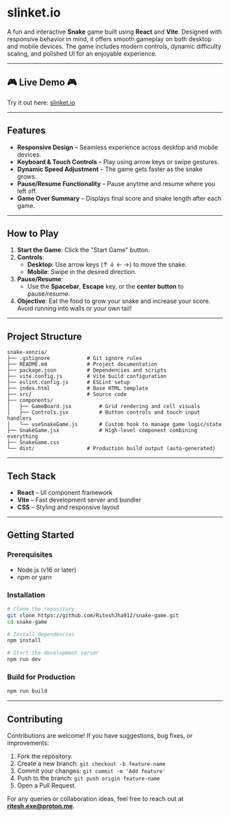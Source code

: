 # slinket.io

A fun and interactive **Snake** game built using **React** and **Vite**. Designed with responsive behavior in mind, it offers smooth gameplay on both desktop and mobile devices. The game includes modern controls, dynamic difficulty scaling, and polished UI for an enjoyable experience.

---

## 🎮 Live Demo 🎮

Try it out here: [slinket.io](https://slinket-io.vercel.app/)


---

##  Features

- **Responsive Design** – Seamless experience across desktop and mobile devices.
- **Keyboard & Touch Controls** – Play using arrow keys or swipe gestures.
- **Dynamic Speed Adjustment** – The game gets faster as the snake grows.
- **Pause/Resume Functionality** – Pause anytime and resume where you left off.
- **Game Over Summary** – Displays final score and snake length after each game.

---

##  How to Play

1. **Start the Game**: Click the "Start Game" button.
2. **Controls**:
   - **Desktop**: Use arrow keys (↑ ↓ ← →) to move the snake.
   - **Mobile**: Swipe in the desired direction.
3. **Pause/Resume**:
   - Use the **Spacebar**, **Escape** key, or the **center button** to pause/resume.
4. **Objective**: Eat the food to grow your snake and increase your score. Avoid running into walls or your own tail!

---


##  Project Structure

```
snake-xenzia/
├── .gitignore            # Git ignore rules
├── README.md             # Project documentation
├── package.json          # Dependencies and scripts
├── vite.config.js        # Vite build configuration
├── eslint.config.js      # ESLint setup
├── index.html            # Base HTML template
├── src/                  # Source code
├── components/
│   ├── GameBoard.jsx         # Grid rendering and cell visuals
│   ├── Controls.jsx          # Button controls and touch input handlers
│   └── useSnakeGame.js       # Custom hook to manage game logic/state
├── SnakeGame.jsx             # High-level component combining everything
├── SnakeGame.css
└── dist/                 # Production build output (auto-generated)
```

---

##  Tech Stack

- **React** – UI component framework
- **Vite** – Fast development server and bundler
- **CSS** – Styling and responsive layout

---

##  Getting Started

### Prerequisites

- Node.js (v16 or later)
- npm or yarn

### Installation

```bash
# Clone the repository
git clone https://github.com/RiteshJha912/snake-game.git
cd snake-game

# Install dependencies
npm install

# Start the development server
npm run dev
```

### Build for Production

```bash
npm run build
```

---

##  Contributing

Contributions are welcome! If you have suggestions, bug fixes, or improvements:

1. Fork the repository.
2. Create a new branch: `git checkout -b feature-name`
3. Commit your changes: `git commit -m 'Add feature'`
4. Push to the branch: `git push origin feature-name`
5. Open a Pull Request.

For any queries or collaboration ideas, feel free to reach out at **ritesh.exe@proton.me**.

